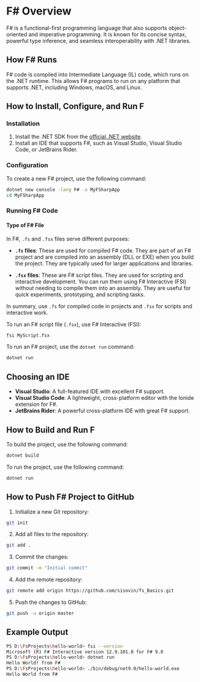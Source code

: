 # F# Overview

F# is a functional-first programming language that also supports object-oriented and imperative programming. It is known for its concise syntax, powerful type inference, and seamless interoperability with .NET libraries.

## How F# Runs

F# code is compiled into Intermediate Language (IL) code, which runs on the .NET runtime. This allows F# programs to run on any platform that supports .NET, including Windows, macOS, and Linux.

## How to Install, Configure, and Run F #

### Installation

1. Install the .NET SDK from the [official .NET website](https://dotnet.microsoft.com/download).
2. Install an IDE that supports F#, such as Visual Studio, Visual Studio Code, or JetBrains Rider.

### Configuration

To create a new F# project, use the following command:

```sh
dotnet new console -lang F# -o MyFSharpApp
cd MyFSharpApp
```

### Running F# Code
#### Type of F# File

In F#, `.fs` and `.fsx` files serve different purposes:

- **`.fs` files**: These are used for compiled F# code. They are part of an F# project and are compiled into an assembly (DLL or EXE) when you build the project. They are typically used for larger applications and libraries.

- **`.fsx` files**: These are F# script files. They are used for scripting and interactive development. You can run them using F# Interactive (FSI) without needing to compile them into an assembly. They are useful for quick experiments, prototyping, and scripting tasks.

In summary, use `.fs` for compiled code in projects and `.fsx` for scripts and interactive work.

To run an F# script file (`.fsx`), use F# Interactive (FSI):

```sh
fsi MyScript.fsx
```

To run an F# project, use the `dotnet run` command:

```sh
dotnet run
```

## Choosing an IDE

- **Visual Studio**: A full-featured IDE with excellent F# support.
- **Visual Studio Code**: A lightweight, cross-platform editor with the Ionide extension for F#.
- **JetBrains Rider**: A powerful cross-platform IDE with great F# support.

## How to Build and Run F #

To build the project, use the following command:

```sh
dotnet build
```

To run the project, use the following command:

```sh
dotnet run
```

## How to Push F# Project to GitHub

1. Initialize a new Git repository:

```sh
git init
```

2. Add all files to the repository:

```sh
git add .
```

3. Commit the changes:

```sh
git commit -m "Initial commit"
```

4. Add the remote repository:

```sh
git remote add origin https://github.com/sisovin/fs_Basics.git
```

5. Push the changes to GitHub:

```sh
git push -u origin master
```

## Example Output

```sh
PS D:\FsProjects\hello-world> fsi --version
Microsoft (R) F# Interactive version 12.9.101.0 for F# 9.0
PS D:\FsProjects\hello-world> dotnet run
Hello World! from F#
PS D:\FsProjects\hello-world> ./bin/debug/net9.0/hello-world.exe
Hello World from F#
```
